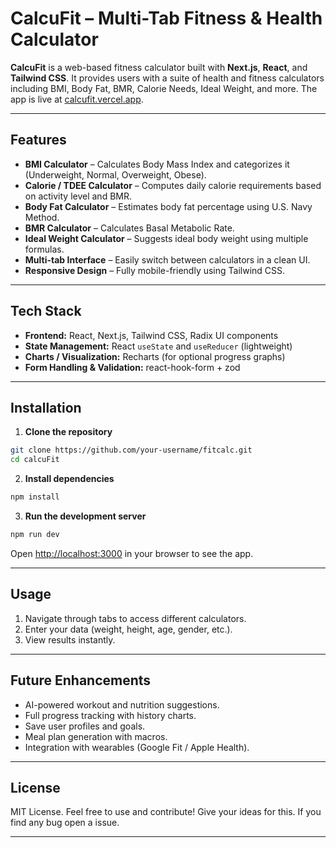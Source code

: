 # CalcuFit – Multi-Tab Fitness & Health Calculator

**CalcuFit** is a web-based fitness calculator built with **Next.js**, **React**, and **Tailwind CSS**. It provides users with a suite of health and fitness calculators including BMI, Body Fat, BMR, Calorie Needs, Ideal Weight, and more. The app is live at [calcufit.vercel.app](https://calcufit.vercel.app).

---

## Features

* **BMI Calculator** – Calculates Body Mass Index and categorizes it (Underweight, Normal, Overweight, Obese).
* **Calorie / TDEE Calculator** – Computes daily calorie requirements based on activity level and BMR.
* **Body Fat Calculator** – Estimates body fat percentage using U.S. Navy Method.
* **BMR Calculator** – Calculates Basal Metabolic Rate.
* **Ideal Weight Calculator** – Suggests ideal body weight using multiple formulas.
* **Multi-tab Interface** – Easily switch between calculators in a clean UI.
* **Responsive Design** – Fully mobile-friendly using Tailwind CSS.

---

## Tech Stack

* **Frontend:** React, Next.js, Tailwind CSS, Radix UI components
* **State Management:** React `useState` and `useReducer` (lightweight)
* **Charts / Visualization:** Recharts (for optional progress graphs)
* **Form Handling & Validation:** react-hook-form + zod

---

## Installation

1. **Clone the repository**

```bash
git clone https://github.com/your-username/fitcalc.git
cd calcuFit
```

2. **Install dependencies**

```bash
npm install
```

3. **Run the development server**

```bash
npm run dev
```

Open [http://localhost:3000](http://localhost:3000) in your browser to see the app.

---

## Usage

1. Navigate through tabs to access different calculators.
2. Enter your data (weight, height, age, gender, etc.).
3. View results instantly.

---

## Future Enhancements

* AI-powered workout and nutrition suggestions.
* Full progress tracking with history charts.
* Save user profiles and goals.
* Meal plan generation with macros.
* Integration with wearables (Google Fit / Apple Health).

---

## License

MIT License. Feel free to use and contribute!
Give your ideas for this. If you find any bug open a issue.

---
